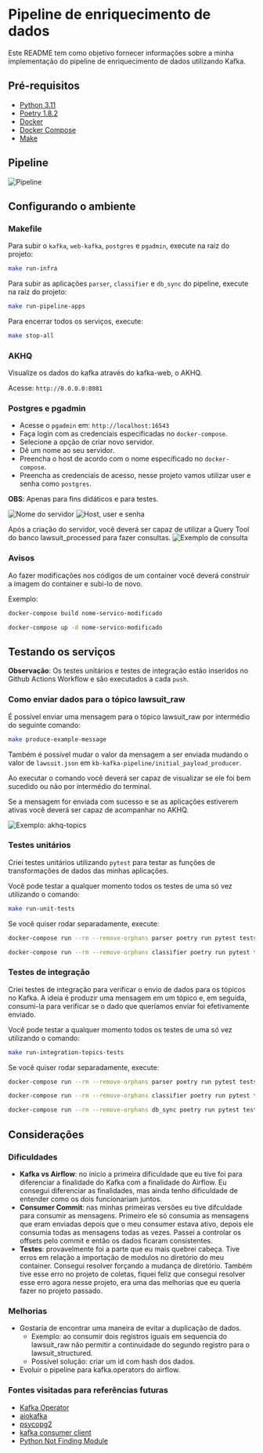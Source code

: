 # Pipeline de enriquecimento de dados

Este README tem como objetivo fornecer informações sobre a minha implementação do pipeline de enriquecimento de dados utilizando Kafka.

## Pré-requisitos

* [Python 3.11](https://www.python.org/)
* [Poetry 1.8.2](https://python-poetry.org/)
* [Docker](https://www.docker.com/)
* [Docker Compose](https://docs.docker.com/compose/gettingstarted/)
* [Make](https://www.gnu.org/software/make/)

## Pipeline

![Pipeline](./images/kb.png)

## Configurando o ambiente
### Makefile
Para subir o `kafka`, `web-kafka`, `postgres` e `pgadmin`, execute na raiz do projeto:

```bash
make run-infra
```

Para subir as aplicações `parser`, `classifier` e `db_sync` do pipeline, execute na raiz do projeto:

```bash
make run-pipeline-apps
```

Para encerrar todos os serviços, execute:

```bash
make stop-all
```
### AKHQ
Visualize os dados do kafka através do kafka-web, o AKHQ. 

Acesse: ```http://0.0.0.0:8081```

### Postgres e pgadmin

- Acesse o `pgadmin` em: `http://localhost:16543`
- Faça login com as credenciais especificadas no `docker-compose`.
- Selecione a opção de criar novo servidor.
- Dê um nome ao seu servidor.
- Preencha o host de acordo com o nome especificado no `docker-compose`.
- Preencha as credenciais de acesso, nesse projeto vamos utilizar user e senha como `postgres`. 

**OBS**: Apenas para fins didáticos e para testes.

![Nome do servidor](./images/db_1.png)
![Host, user e senha](./images/db_2.png)

Após a criação do servidor, você deverá ser capaz de utilizar a Query Tool do banco lawsuit_processed para fazer consultas.
![Exemplo de consulta](./images/db_3.png)

### Avisos
Ao fazer modificações nos códigos de um container você deverá construir a imagem do container e subi-lo de novo.

Exemplo: 
```bash 
docker-compose build nome-servico-modificado
```

```bash 
docker-compose up -d nome-servico-modificado
```
## Testando os serviços

**Observação**: Os testes unitários e testes de integração estão inseridos no Github Actions Workflow e são executados a cada `push`.

### Como enviar dados para o tópico lawsuit_raw
É possível enviar uma mensagem para o tópico lawsuit_raw por intermédio do seguinte comando:
```bash
make produce-example-message
```
Também é possível mudar o valor da mensagem a ser enviada mudando o valor de `lawsuit.json` em `kb-kafka-pipeline/initial_payload_producer`.

Ao executar o comando você deverá ser capaz de visualizar se ele foi bem sucedido ou não por intermédio do terminal.

Se a mensagem for enviada com sucesso e se as aplicações estiverem ativas você deverá ser capaz de acompanhar no AKHQ.

![Exemplo: akhq-topics](images/akhq-topics.png)

### Testes unitários
Criei testes unitários utilizando `pytest` para testar as funções de transformações de dados das minhas aplicações.

Você pode testar a qualquer momento todos os testes de uma só vez utilizando o comando:

```bash
make run-unit-tests
```

Se você quiser rodar separadamente, execute:
```bash
docker-compose run --rm --remove-orphans parser poetry run pytest tests/unit-tests/test_parser.py
```

```bash
docker-compose run --rm --remove-orphans classifier poetry run pytest tests/unit-tests/test_identifier.py
```

### Testes de integração
Criei testes de integração para verificar o envio de dados para os tópicos no Kafka. A ideia é produzir uma mensagem em um tópico e, em seguida, consumi-la para verificar se o dado que queríamos enviar foi efetivamente enviado.

Você pode testar a qualquer momento todos os testes de uma só vez utilizando o comando:

```bash
make run-integration-topics-tests
```

Se você quiser rodar separadamente, execute:
```bash
docker-compose run --rm --remove-orphans parser poetry run pytest tests/integration-tests/test_parser_integration.py
```

```bash
docker-compose run --rm --remove-orphans classifier poetry run pytest tests/integration-tests/test_classifier_integration.py
```

```bash
docker-compose run --rm --remove-orphans db_sync poetry run pytest tests/test_db_sync_integration.py
```

## Considerações

### Dificuldades
- **Kafka vs Airflow**: no inicio a primeira dificuldade que eu tive foi para diferenciar a finalidade do Kafka com a finalidade do Airflow. Eu consegui diferenciar as finalidades, mas ainda tenho dificuldade de entender como os dois funcionariam juntos.
- **Consumer Commit**: nas minhas primeiras versões eu tive difculdade para consumir as mensagens. Primeiro ele só consumia as mensagens que eram enviadas depois que o meu consumer estava ativo, depois ele consumia todas as mensagens todas as vezes. Passei a controlar os offsets pelo commit e então os dados ficaram consistentes.
- **Testes**: provavelmente foi a parte que eu mais quebrei cabeça. Tive erros em relação a importação de modulos no diretório do meu container. Consegui resolver forçando a mudança de diretório. Também tive esse erro no projeto de coletas, fiquei feliz que consegui resolver esse erro agora nesse projeto, era uma das melhorias que eu queria fazer no projeto passado.
### Melhorias
- Gostaria de encontrar uma maneira de evitar a duplicação de dados. 
    - Exemplo: ao consumir dois registros iguais em sequencia do lawsuit_raw não permitir a continuidade do segundo registro para o lawsuit_structured.
    - Possível solução: criar um id com hash dos dados.
- Evoluir o pipeline para kafka.operators do airflow.

### Fontes visitadas para referências futuras
- [Kafka Operator](https://www.astronomer.io/docs/learn/airflow-kafka)
- [aiokafka](https://pypi.org/project/aiokafka/)
- [psycopg2](https://pypi.org/project/psycopg2/)
- [kafka consumer client](https://aiokafka.readthedocs.io/en/stable/consumer.html)
- [Python Not Finding Module](https://stackoverflow.com/questions/19972669/python-not-finding-module)
